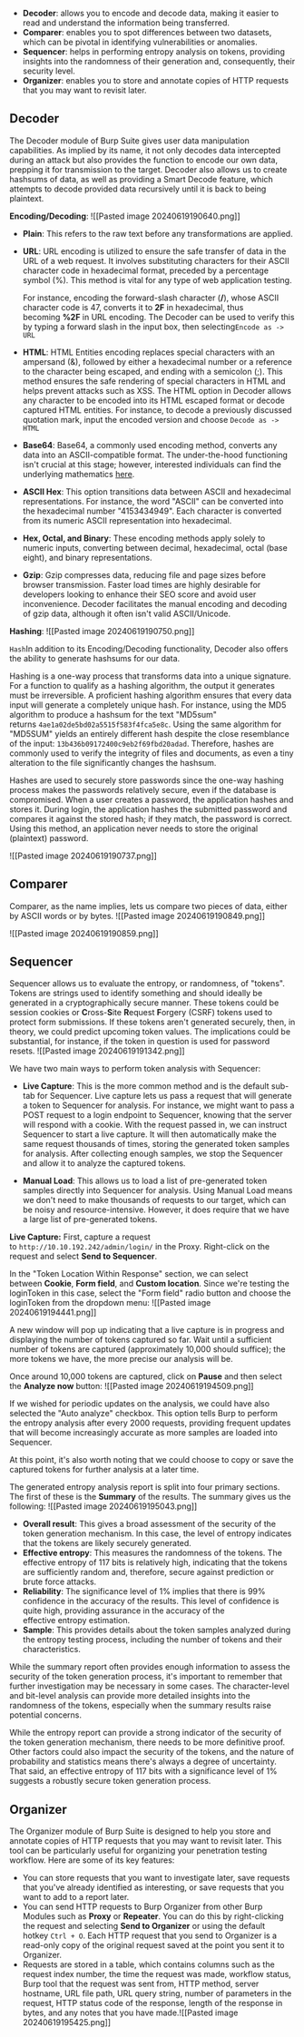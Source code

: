 
- **Decoder**: allows you to encode and decode data, making it easier to read and understand the information being transferred. 
- **Comparer**: enables you to spot differences between two datasets, which can be pivotal in identifying vulnerabilities or anomalies.
- **Sequencer**: helps in performing entropy analysis on tokens, providing insights into the randomness of their generation and, consequently, their security level.
- **Organizer**: enables you to store and annotate copies of HTTP requests that you may want to revisit later.
  
## Decoder
The Decoder module of Burp Suite gives user data manipulation capabilities. As implied by its name, it not only decodes data intercepted during an attack but also provides the function to encode our own data, prepping it for transmission to the target. Decoder also allows us to create hashsums of data, as well as providing a Smart Decode feature, which attempts to decode provided data recursively until it is back to being plaintext.

**Encoding/Decoding**:
![[Pasted image 20240619190640.png]]

- **Plain**: This refers to the raw text before any transformations are applied.
    
- **URL**: URL encoding is utilized to ensure the safe transfer of data in the URL of a web request. It involves substituting characters for their ASCII character code in hexadecimal format, preceded by a percentage symbol (%). This method is vital for any type of web application testing.
    
    For instance, encoding the forward-slash character (**/**), whose ASCII character code is 47, converts it to **2F** in hexadecimal, thus becoming **%2F** in URL encoding. The Decoder can be used to verify this by typing a forward slash in the input box, then selecting`Encode as -> URL`

- **HTML**: HTML Entities encoding replaces special characters with an ampersand (&), followed by either a hexadecimal number or a reference to the character being escaped, and ending with a semicolon (;). This method ensures the safe rendering of special characters in HTML and helps prevent attacks such as XSS. The HTML option in Decoder allows any character to be encoded into its HTML escaped format or decode captured HTML entities. For instance, to decode a previously discussed quotation mark, input the encoded version and choose `Decode as -> HTML`

- **Base64**: Base64, a commonly used encoding method, converts any data into an ASCII-compatible format. The under-the-hood functioning isn't crucial at this stage; however, interested individuals can find the underlying mathematics [here](https://stackabuse.com/encoding-and-decoding-base64-strings-in-python).
    
- **ASCII Hex**: This option transitions data between ASCII and hexadecimal representations. For instance, the word "ASCII" can be converted into the hexadecimal number "4153434949". Each character is converted from its numeric ASCII representation into hexadecimal.
    
- **Hex, Octal, and Binary**: These encoding methods apply solely to numeric inputs, converting between decimal, hexadecimal, octal (base eight), and binary representations.
    
- **Gzip**: Gzip compresses data, reducing file and page sizes before browser transmission. Faster load times are highly desirable for developers looking to enhance their SEO score and avoid user inconvenience. Decoder facilitates the manual encoding and decoding of gzip data, although it often isn't valid ASCII/Unicode. 
   
**Hashing**:
							![[Pasted image 20240619190750.png]]

`Hash`In addition to its Encoding/Decoding functionality, Decoder also offers the ability to generate hashsums for our data.

Hashing is a one-way process that transforms data into a unique signature. For a function to qualify as a hashing algorithm, the output it generates must be irreversible. A proficient hashing algorithm ensures that every data input will generate a completely unique hash. For instance, using the MD5 algorithm to produce a hashsum for the text "MD5sum" returns `4ae1a02de5bd02a5515f583f4fca5e8c`. Using the same algorithm for "MD5SUM" yields an entirely different hash despite the close resemblance of the input: `13b436b09172400c9eb2f69fbd20adad`. Therefore, hashes are commonly used to verify the integrity of files and documents, as even a tiny alteration to the file significantly changes the hashsum.

Hashes are used to securely store passwords since the one-way hashing process makes the passwords relatively secure, even if the database is compromised. When a user creates a password, the application hashes and stores it. During login, the application hashes the submitted password and compares it against the stored hash; if they match, the password is correct. Using this method, an application never needs to store the original (plaintext) password.

![[Pasted image 20240619190737.png]]
## Comparer
Comparer, as the name implies, lets us compare two pieces of data, either by ASCII words or by bytes.
![[Pasted image 20240619190849.png]]

![[Pasted image 20240619190859.png]]

## Sequencer
Sequencer allows us to evaluate the entropy, or randomness, of "tokens". Tokens are strings used to identify something and should ideally be generated in a cryptographically secure manner. These tokens could be session cookies or **C**ross-**S**ite **R**equest **F**orgery (CSRF) tokens used to protect form submissions. If these tokens aren't generated securely, then, in theory, we could predict upcoming token values. The implications could be substantial, for instance, if the token in question is used for password resets.
![[Pasted image 20240619191342.png]]

We have two main ways to perform token analysis with Sequencer:
- **Live Capture**: This is the more common method and is the default sub-tab for Sequencer. Live capture lets us pass a request that will generate a token to Sequencer for analysis. For instance, we might want to pass a POST request to a login endpoint to Sequencer, knowing that the server will respond with a cookie. With the request passed in, we can instruct Sequencer to start a live capture. It will then automatically make the same request thousands of times, storing the generated token samples for analysis. After collecting enough samples, we stop the Sequencer and allow it to analyze the captured tokens.
    
- **Manual Load**: This allows us to load a list of pre-generated token samples directly into Sequencer for analysis. Using Manual Load means we don't need to make thousands of requests to our target, which can be noisy and resource-intensive. However, it does require that we have a large list of pre-generated tokens.

 **Live Capture:**
First, capture a request to `http://10.10.192.242/admin/login/` in the Proxy. Right-click on the request and select **Send to Sequencer**.

In the "Token Location Within Response" section, we can select between **Cookie**, **Form field**, and **Custom location**. Since we're testing the loginToken in this case, select the "Form field" radio button and choose the loginToken from the dropdown menu:
![[Pasted image 20240619194441.png]]

A new window will pop up indicating that a live capture is in progress and displaying the number of tokens captured so far. Wait until a sufficient number of tokens are captured (approximately 10,000 should suffice); the more tokens we have, the more precise our analysis will be.

Once around 10,000 tokens are captured, click on **Pause** and then select the **Analyze now** button:
![[Pasted image 20240619194509.png]]

If we wished for periodic updates on the analysis, we could have also selected the "Auto analyze" checkbox. This option tells Burp to perform the entropy analysis after every 2000 requests, providing frequent updates that will become increasingly accurate as more samples are loaded into Sequencer.

At this point, it's also worth noting that we could choose to copy or save the captured tokens for further analysis at a later time.

The generated entropy analysis report is split into four primary sections. The first of these is the **Summary** of the results. The summary gives us the following:
![[Pasted image 20240619195043.png]]

- **Overall result**: This gives a broad assessment of the security of the token generation mechanism. In this case, the level of entropy indicates that the tokens are likely securely generated.
- **Effective entropy**: This measures the randomness of the tokens. The effective entropy of 117 bits is relatively high, indicating that the tokens are sufficiently random and, therefore, secure against prediction or brute force attacks.
- **Reliability**: The significance level of 1% implies that there is 99% confidence in the accuracy of the results. This level of confidence is quite high, providing assurance in the accuracy of the effective entropy estimation.
- **Sample**: This provides details about the token samples analyzed during the entropy testing process, including the number of tokens and their characteristics.
    

While the summary report often provides enough information to assess the security of the token generation process, it's important to remember that further investigation may be necessary in some cases. The character-level and bit-level analysis can provide more detailed insights into the randomness of the tokens, especially when the summary results raise potential concerns.

While the entropy report can provide a strong indicator of the security of the token generation mechanism, there needs to be more definitive proof. Other factors could also impact the security of the tokens, and the nature of probability and statistics means there's always a degree of uncertainty. That said, an effective entropy of 117 bits with a significance level of 1% suggests a robustly secure token generation process.

## Organizer
The Organizer module of Burp Suite is designed to help you store and annotate copies of HTTP requests that you may want to revisit later. This tool can be particularly useful for organizing your penetration testing workflow. Here are some of its key features:

- You can store requests that you want to investigate later, save requests that you've already identified as interesting, or save requests that you want to add to a report later.
- You can send HTTP requests to Burp Organizer from other Burp Modules such as **Proxy** or **Repeater**. You can do this by right-clicking the request and selecting **Send to Organizer** or using the default hotkey `Ctrl + O`. Each HTTP request that you send to Organizer is a read-only copy of the original request saved at the point you sent it to Organizer.
- Requests are stored in a table, which contains columns such as the request index number, the time the request was made, workflow status, Burp tool that the request was sent from, HTTP method, server hostname, URL file path, URL query string, number of parameters in the request, HTTP status code of the response, length of the response in bytes, and any notes that you have made.![[Pasted image 20240619195425.png]]







 

